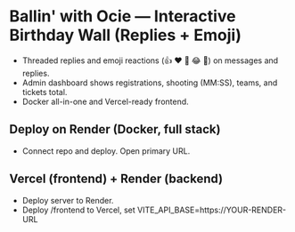 # Ballin' with Ocie — Interactive Birthday Wall (Replies + Emoji)
- Threaded replies and emoji reactions (👍 ❤️ 🎉 😂 🙌) on messages and replies.
- Admin dashboard shows registrations, shooting (MM:SS), teams, and tickets total.
- Docker all-in-one and Vercel-ready frontend.

## Deploy on Render (Docker, full stack)
- Connect repo and deploy. Open primary URL.

## Vercel (frontend) + Render (backend)
- Deploy server to Render.
- Deploy /frontend to Vercel, set VITE_API_BASE=https://YOUR-RENDER-URL
